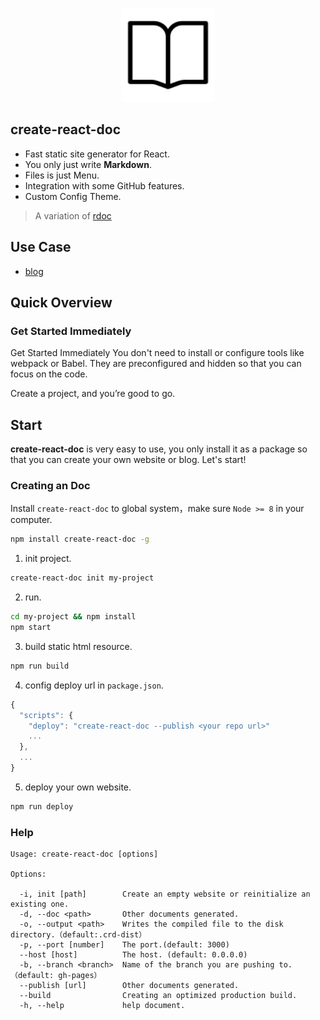<p align="center">
  <a href="https://react-doc.github.io">
    <img width="150" src="theme/default/crd.logo.svg?sanitize=true">
  </a>
</p>

create-react-doc
---

* Fast static site generator for React.
* You only just write **Markdown**.
* Files is just Menu.
* Integration with some GitHub features.
* Custom Config Theme.

> A variation of [rdoc](https://github.com/react-doc/rdoc)

## Use Case

* [blog](https://github.com/MuYunyun/blog)

## Quick Overview

### Get Started Immediately

Get Started Immediately
You don't need to install or configure tools like webpack or Babel.
They are preconfigured and hidden so that you can focus on the code.

Create a project, and you’re good to go.

## Start

**create-react-doc** is very easy to use, you only install it as a package so that you can create your own website or blog. Let's start!

### Creating an Doc

Install `create-react-doc` to global system，make sure `Node >= 8` in your computer.

```bash
npm install create-react-doc -g
```

1. init project.

```bash
create-react-doc init my-project
```

2. run.

```bash
cd my-project && npm install
npm start
```

3. build static html resource.

```bash
npm run build
```

4. config deploy url in `package.json`.

```js
{
  "scripts": {
    "deploy": "create-react-doc --publish <your repo url>"
    ...
  },
  ...
}
```

5. deploy your own website.

```bash
npm run deploy
```

### Help

```shell
Usage: create-react-doc [options]

Options:

  -i, init [path]        Create an empty website or reinitialize an existing one.
  -d, --doc <path>       Other documents generated.
  -o, --output <path>    Writes the compiled file to the disk directory.（default:.crd-dist）
  -p, --port [number]    The port.(default: 3000)
  --host [host]          The host. (default: 0.0.0.0)
  -b, --branch <branch>  Name of the branch you are pushing to.（default: gh-pages）
  --publish [url]        Other documents generated.
  --build                Creating an optimized production build.
  -h, --help             help document.
```